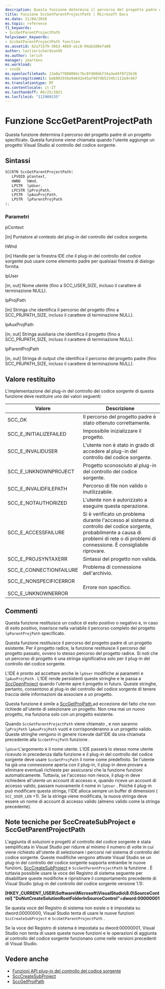 ```yaml
---
description: Questa funzione determina il percorso del progetto padre di un progetto specificato.
title: Funzione SccGetParentProjectPath | Microsoft Docs
ms.date: 11/04/2016
ms.topic: reference
f1_keywords:
- SccGetParentProjectPath
helpviewer_keywords:
- SccGetParentProjectPath function
ms.assetid: 62a71579-36b3-48b9-a1c8-04ab100efa08
author: leslierichardson95
ms.author: lerich
manager: jmartens
ms.workload:
- vssdk
ms.openlocfilehash: 13a0a77808004c7bc8f408bbf34a3ed4f0715b36
ms.sourcegitcommit: bab002936a9a642e45af407d652345c113a9c467
ms.translationtype: MT
ms.contentlocale: it-IT
ms.lasthandoff: 06/25/2021
ms.locfileid: "112900135"
---
```

# <a name="sccgetparentprojectpath-function"></a>Funzione SccGetParentProjectPath
Questa funzione determina il percorso del progetto padre di un progetto specificato. Questa funzione viene chiamata quando l'utente aggiunge un progetto Visual Studio al controllo del codice sorgente.

## <a name="syntax"></a>Sintassi

```cpp
SCCRTN SccGetParentProjectPath(
   LPVOID pContext,
   HWND   hWnd,
   LPSTR  lpUser,
   LPCSTR lpProjPath,
   LPSTR  lpAuxProjPath,
   LPSTR  lpParentProjPath
);
```

### <a name="parameters"></a>Parametri
 pContext

[in] Puntatore al contesto del plug-in del controllo del codice sorgente.

 hWnd

[in] Handle per la finestra IDE che il plug-in del controllo del codice sorgente può usare come elemento padre per qualsiasi finestra di dialogo fornita.

 lpUser

[in, out] Nome utente (fino a SCC_USER_SIZE, incluso il carattere di terminazione NULL).

 lpProjPath

[in] Stringa che identifica il percorso del progetto (fino a SCC_PRJPATH_SIZE, incluso il carattere di terminazione NULL).

 lpAuxProjPath

[in, out] Stringa ausiliaria che identifica il progetto (fino a SCC_PRJPATH_SIZE, incluso il carattere di terminazione NULL).

 lpParentProjPath

[in, out] Stringa di output che identifica il percorso del progetto padre (fino SCC_PRJPATH_SIZE, incluso il carattere di terminazione NULL).

## <a name="return-value"></a>Valore restituito
 L'implementazione del plug-in del controllo del codice sorgente di questa funzione deve restituire uno dei valori seguenti:

|Valore|Descrizione|
|-----------|-----------------|
|SCC_OK|Il percorso del progetto padre è stato ottenuto correttamente.|
|SCC_E_INITIALIZEFAILED|Impossibile inizializzare il progetto.|
|SCC_E_INVALIDUSER|L'utente non è stato in grado di accedere al plug-in del controllo del codice sorgente.|
|SCC_E_UNKNOWNPROJECT|Progetto sconosciuto al plug-in del controllo del codice sorgente.|
|SCC_E_INVALIDFILEPATH|Percorso di file non valido o inutilizzabile.|
|SCC_E_NOTAUTHORIZED|L'utente non è autorizzato a eseguire questa operazione.|
|SCC_E_ACCESSFAILURE|Si è verificato un problema durante l'accesso al sistema di controllo del codice sorgente, probabilmente a causa di problemi di rete o di problemi di connessione. È consigliabile riprovare.|
|SCC_E_PROJSYNTAXERR|Sintassi del progetto non valida.|
|SCC_E_CONNECTIONFAILURE|Problema di connessione dell'archivio.|
|SCC_E_NONSPECIFICERROR<br /><br /> SCC_E_UNKNOWNERROR|Errore non specifico.|

## <a name="remarks"></a>Commenti
 Questa funzione restituisce un codice di esito positivo o negativo e, in caso di esito positivo, inserisce nella variabile il percorso completo del progetto `lpParentProjPath` specificato.

 Questa funzione restituisce il percorso del progetto padre di un progetto esistente. Per il progetto radice, la funzione restituisce il percorso del progetto passato, ovvero lo stesso percorso del progetto radice. Si noti che un percorso di progetto è una stringa significativa solo per il plug-in del controllo del codice sorgente.

 L'IDE è pronto ad accettare anche le `lpUser` modifiche ai parametri e `lpAuxProjPath` . L'IDE rende persistenti queste stringhe e le passa a [SccOpenProject](../extensibility/sccopenproject-function.md) quando l'utente apre il progetto in futuro. Queste stringhe, pertanto, consentono al plug-in del controllo del codice sorgente di tenere traccia delle informazioni da associare a un progetto.

 Questa funzione è simile a [SccGetProjPath,](../extensibility/sccgetprojpath-function.md)ad eccezione del fatto che non richiede all'utente di selezionare un progetto. Non crea mai un nuovo progetto, ma funziona solo con un progetto esistente.

 Quando `SccGetParentProjectPath` viene chiamato , e non saranno `lpProjPath` `lpAuxProjPath` vuoti e corrisponderanno a un progetto valido. Queste stringhe vengono in genere ricevute dall'IDE da una chiamata precedente alla `SccGetProjPath` funzione .

 `lpUser`L'argomento è il nome utente. L'IDE passerà lo stesso nome utente ricevuto in precedenza dalla funzione e il plug-in del controllo del codice sorgente deve usare `SccGetProjPath` il nome come predefinito. Se l'utente ha già una connessione aperta con il plug-in, il plug-in deve provare a eliminare eventuali richieste per assicurarsi che la funzione funzioni automaticamente. Tuttavia, se l'accesso non riesce, il plug-in deve richiedere all'utente un account di accesso e, quando riceve un account di accesso valido, passare nuovamente il nome in `lpUser` . Poiché il plug-in può modificare questa stringa, l'IDE alloca sempre un buffer di dimensioni ( `SCC_USER_LEN` +1). Se la stringa viene modificata, la nuova stringa deve essere un nome di account di accesso valido (almeno valido come la stringa precedente).

## <a name="technical-notes-for-scccreatesubproject-and-sccgetparentprojectpath"></a>Note tecniche per SccCreateSubProject e SccGetParentProjectPath
 L'aggiunta di soluzioni e progetti al controllo del codice sorgente è stata semplificata in Visual Studio per ridurre al minimo il numero di volte in cui viene richiesto all'utente di selezionare i percorsi nel sistema di controllo del codice sorgente. Queste modifiche vengono attivate Visual Studio se un plug-in del controllo del codice sorgente supporta entrambe le nuove funzioni, [SccCreateSubProject](../extensibility/scccreatesubproject-function.md) e `SccGetParentProjectPath` la funzione . È tuttavia possibile usare la voce del Registro di sistema seguente per disabilitare queste modifiche e ripristinare il comportamento precedente di Visual Studio (plug-in del controllo del codice sorgente versione 1.1):

 **[HKEY_CURRENT_USER\Software\Microsoft\VisualStudio\8.0\SourceControl] "DoNotCreateSolutionRootFolderInSourceControl"=dword:00000001**

 Se questa voce del Registro di sistema non esiste o è impostata su dword:00000000, Visual Studio tenta di usare le nuove funzioni `SccCreateSubProject` e `SccGetParentProjectPath` .

 Se la voce del Registro di sistema è impostata su dword:00000001, Visual Studio non tenta di usare queste nuove funzioni e le operazioni di aggiunta al controllo del codice sorgente funzionano come nelle versioni precedenti di Visual Studio.

## <a name="see-also"></a>Vedere anche
- [Funzioni API plug-in del controllo del codice sorgente](../extensibility/source-control-plug-in-api-functions.md)
- [SccCreateSubProject](../extensibility/scccreatesubproject-function.md)
- [SccGetProjPath](../extensibility/sccgetprojpath-function.md)
